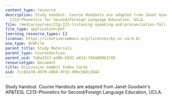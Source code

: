```yaml
---
content_type: resource
description: Study handout. Course Handouts are adapted from Janet Goodwin's AP&TESL
  C213-Phonetics for Second/Foreign Language Education, UCLA.
file: /media/courses/21g-223-listening-speaking-and-pronunciation-fall-2004/7cc81e38dd7948649fd2d9bc560c2b44_MIT21G_223F04_d_gambit_in.pdf
file_type: application/pdf
learning_resource_types: []
license: https://creativecommons.org/licenses/by-nc-sa/4.0/
ocw_type: OCWFile
parent_title: Study Materials
parent_type: CourseSection
parent_uid: 7a8a3317-ed8b-b932-e814-7d4a80963749
resourcetype: Document
title: Discussion Gambit Index Cards
uid: 7cc81e38-dd79-4864-9fd2-d9bc560c2b44
---
```

Study handout. Course Handouts are adapted from Janet Goodwin's AP&TESL C213-Phonetics for Second/Foreign Language Education, UCLA.